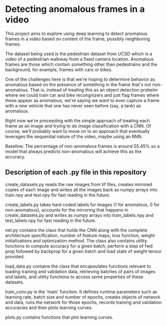 # Detecting anomalous frames in a video

This project aims to explore using deep learning to detect anomalous frames in a video based on content of the frame, possibly neighboring frames. 

The dataset being used is the pedestrian dataset from UCSD which is a video of a pedestrian walkway from a fixed camera location. Anomalous frames are those which contain something other than pedestrains and the background, for example, frames with cars or bikes.

One of the challenges here is that we're hoping to determine behavior as anomalous based on the presence of something in the frame that's not non-anomalous. That is, instead of treating this as an object detection probelm where we could train car and bike recongnizers and just flag frames where these appear as anomalous, we're saying we want to even capture a frame with a new vehicle that one has never seen before (say, a tank) as anomalous.

Right now we're proceeding with the simple approach of treating each frame as an image and trying to do image classification with a CNN. Of course, we'll probably want to move on to an approach that eventually leverages the sequential nature of the video, maybe using an RNN.

Baseline: The percentage of non-anomalous frames is around 55.45% so a model that always predicts non-anomalous will achieve this as the accuracy.

## Description of each .py file in this repository

create\_datasets.py reads the raw images from tif files, creates mirrored copies of each image and writes all the images back as numpy arrays into train.npy and test.npy for fast reading in the future.

create\_labels.py takes hard coded labels for images (1 for anomalous, 0 for non-anomalous), accounts for the mirroring that happens in create\_datasets.py and writes as numpy arrays into train\_labels.npy and test\_labels.npy for fast reading in the future.

net.py contains the class that holds the CNN along with the complete architecture specification, number of feature maps, loss function, weight initializations and optimization method. The class also contains utility functions to compute accuracy for a given batch, perform a step of fwd prop followed by backprop for a given batch and load state of weight tensor provided.

load\_data.py contains the class that encapsulates functions relevant to loading training and validation data, retrieving batches of pairs of images and labels, and utility functions to access some properties of these datasets.

train\_conv.py is the 'main' function. It defines runtime parameters such as learning rate, batch size and number of epochs, creates objects of network and data, runs the network for those epochs, records training and validation accuracies and then plots learning curves.

plots.py contains functions that plot learning curves.

